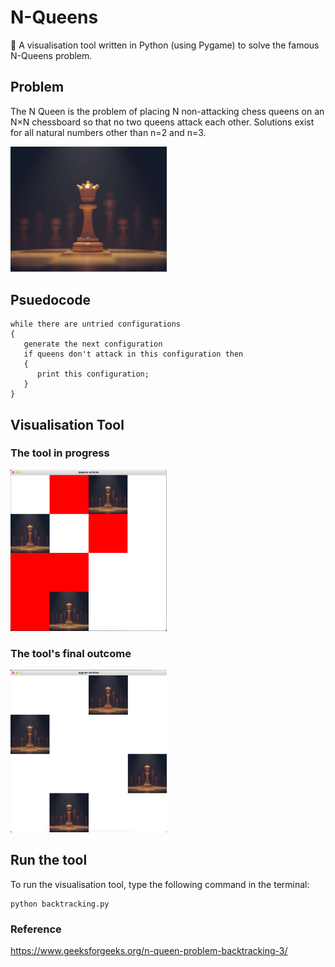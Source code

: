 # N-Queens
👑 A visualisation tool written in Python (using Pygame) to solve the famous N-Queens problem.

## Problem
The N Queen is the problem of placing N non-attacking chess queens on an N×N chessboard so that no two queens attack each other. 
Solutions exist for all natural numbers other than n=2 and n=3.

<img src="https://github.com/amritaravishankar/n_queens/blob/master/queen.jpg?raw=true" width="250">

## Psuedocode
```
while there are untried configurations
{
   generate the next configuration
   if queens don't attack in this configuration then
   {
      print this configuration;
   }
}
```
## Visualisation Tool
### The tool in progress
<img src="https://github.com/amritaravishankar/n_queens/blob/master/screenshots/progress.png" width="250">
                                                                                                     
### The tool's final outcome
<img src="https://github.com/amritaravishankar/n_queens/blob/master/screenshots/final.png" width="250">

## Run the tool
To run the visualisation tool, type the following command in the terminal:
```
python backtracking.py
```

### Reference 
https://www.geeksforgeeks.org/n-queen-problem-backtracking-3/
